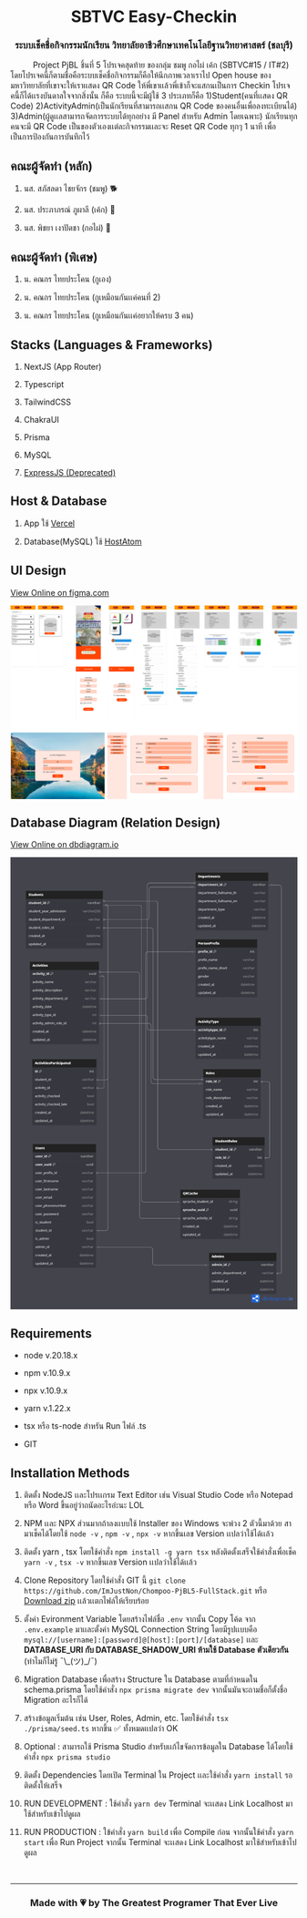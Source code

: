 <h1 align="center">SBTVC Easy-Checkin</h1>
<h3 align="center">ระบบเช็คชื่อกิจกรรมนักเรียน วิทยาลัยอาชีวศึกษาเทคโนโลยีฐานวิทยาศาสตร์ (ชลบุรี)</h3>

<p>&nbsp&nbsp&nbsp&nbsp&nbsp&nbsp&nbsp&nbsp&nbsp Project PjBL ชิ้นที่ 5 โปรเจคสุดท้าย ของกลุ่ม ชมพู กอไผ่ เค้ก (SBTVC#15 / IT#2) โดยโปรเจคนี้ก็ตามชื่อคือระบบเช็คชื่อกิจกรรมก็คือให้นึกภาพเวลาเราไป Open house ของมหาวิทยาลัยที่เขาจะให้เราเเสดง QR Code ให้พี่เขาเเล้วพี่เข้าก็จะแสกนเป็นการ Checkin โปรเจคนี้ก็ได้เเรงบันดาลใจจากสิ่งนั้น ก็คือ ระบบนี้จะมีผู้ใช้ 3 ประเภทก็คือ 1)Student(คนที่เเสดง QR Code) 2)ActivityAdmin(เป็นนักเรียนที่สามารถเเสกน QR Code ของคนอื่นเพื่อลงทะเบียนได้) 3)Admin(ผู้ดูเเลสามารถจัดการระบบได้ทุกอย่าง มี Panel สำหรับ Admin โดยเฉพาะ) นักเรียนทุกคนจะมี QR Code เป็นของตัวเองเเต่ละกิจกรรมเเละจะ Reset QR Code ทุกๆ 1 นาที เพื่อเป็นการป้องกันการบันทึกไว้</p>

<h2>คณะผู้จัดทำ (หลัก)</h2>
<ol>
    <li>
        <p>นส. สภัสลดา ไชยจักร (ชมพู) 🐕</p>
    </li>
    <li>
        <p>นส. ประภาภรณ์ ภูผาลี (เค้ก) 👵</p>
    </li>
    <li>
        <p>นส. พิชยา เงาปัดชา (กอไผ่) 🐖</p>
    </li>
</ol>
<h2>คณะผู้จัดทำ (พิเศษ)</h2>
<ol>
    <li>
        <p>น. คณกร ไทยประโคน (กูเอง) </p>
    </li>
    <li>
        <p>น. คณกร ไทยประโคน (กูเหมือนกันเเค่คนที่ 2)</p>
    </li>
    <li>
        <p>น. คณกร ไทยประโคน (กูเหมือนกันเเค่อยากให้ครบ 3 คน)</p>
    </li>
</ol>

<h2>Stacks (Languages & Frameworks)</h2>
<ol>
    <li>
        <p>NextJS (App Router)</p>
    </li>
    <li>
        <p>Typescript</p>
    </li>
    <li>
        <p>TailwindCSS</p>
    </li>
    <li>
        <p>ChakraUI</p>
    </li>
    <li>
        <p>Prisma</p>
    </li>
    <li>
        <p>MySQL</p>
    </li>
    <li>
        <p><a href="https://github.com/ImJustNon/Chompoo-PjBL5-Backend" target="_blank">ExpressJS (Deprecated)</a></p>
    </li>
</ol>

<h2>Host & Database</h2>
<ol>
    <li>
        <p>App ใช้ <a href="https://vercel.com/" target="_blank">Vercel</a></p>
    </li>
    <li>
        <p>Database(MySQL) ใช้ <a href="https://www.hostatom.com/" target="_blank">HostAtom</a></p>
    </li>
</ol>

<h2>UI Design</h2>
<a href="https://www.figma.com/design/BJOaGnP2W1YNOpCUwPsGIt/Design-Web-Gay%E0%B9%86?node-id=0-1&t=TqFd1l8zOKsTMgSF-1" target="_blank"><p>View Online on figma.com</p></a>
<img align="center" src="./docs/ui_design.png" />

<h2>Database Diagram (Relation Design)</h2>
<a href="https://dbdiagram.io/d/PjBL-5-เกๆ-678d15df6b7fa355c358757b" target="_blank"><p>View Online on dbdiagram.io</p></a>
<img align="center" src="./docs/db_diagram.png" />

<h2>Requirements</h2>
<ul>
    <li>
        <p>node v.20.18.x</p>
    </li>
    <li>
        <p>npm v.10.9.x</p>
    </li>
    <li>
        <p>npx v.10.9.x</p>
    </li>
    <li>
        <p>yarn v.1.22.x</p>
    </li>
    <li>
        <p>tsx หรือ ts-node สำหรัน Run ไฟล์ .ts  </p>
    </li>
    <li>
        <p>GIT</p>
    </li>
</ul>

<h2>Installation Methods</h2>
<ol>
    <li>
        <p>ติดตั้ง NodeJS เเละโปรเเกรม Text Editor เช่น Visual Studio Code หรือ Notepad หรือ Word ขึ้นอยู่ว่าถนัดอะไรอ่ะนะ LOL</p>
    </li>
    <li>
        <p>NPM เเละ NPX ส่วนมากถ้าลงเเบบใช้ Installer ของ Windows จะพ่วง 2 ตัวนี้มาด้วย สามาเช็คได้โดยใช้  <code>node -v</code> , <code>npm -v</code> , <code>npx -v</code> หากขึ้นเลข Version เเปลว่าใช้ได้เเล้ว</p>
    </li>
    <li>
        <p>ติดตั้ง yarn , tsx โดยใช้คำสั่ง <code>npm install -g yarn tsx</code> หลังติดตั้งเสร็จใช้คำสั่งเพื่อเช็ค <code>yarn -v</code> , <code>tsx -v</code> หากขึ้นเลข Version เเปลว่าใช้ได้เเล้ว</p>
    </li>
    <li>
        <p>Clone Repository โดยใช้คำสั่ง GIT นี้ <code>git clone https://github.com/ImJustNon/Chompoo-PjBL5-FullStack.git</code> หรือ <a href="https://github.com/ImJustNon/Chompoo-PjBL5-FullStack/archive/refs/heads/main.zip">Download zip</a> เเล้วเเตกไฟล์ให้เรียบร้อย</p>
    </li>
    <li>
        <p>ตั้งค่า Evironment Variable โดยสร้างไฟล์ชื่อ <code>.env</code> จากนั้น Copy โค้ด จาก <code>.env.example</code> มาเเละตั้งค่า MySQL Connection String โดยมีรูปเเบบคือ <code>mysql://[username]:[password]@[host]:[port]/[database]</code> เเละ <strong> DATABASE_URI กับ DATABASE_SHADOW_URI ห้ามใช้ Database ตัวเดียวกัน</strong> (ทำไมก็ไม่รู้ ¯\_(ツ)_/¯) </p>
    </li>
    <li>
        <p>Migration Database เพื่อสร้าง Structure ใน Database ตามที่กำหนดใน schema.prisma โดยใช้คำสั่ง <code>npx prisma migrate dev</code> จากนั้นมันจะถามชื่อก็ตั้งชื่อ Migration อะไรก็ได้</p>
    </li>
    <li>
        <p>สร้างข้อมูลเริ่มต้น เช่น User, Roles, Admin, etc. โดยใช้คำสั่ง <code>tsx ./prisma/seed.ts</code> หากขึ้น ✅ ทั้งหมดเเปลว่า OK</p>
    </li>
    <li>
        <p>Optional : สามารถใช้ Prisma Studio สำหรับเเก้ไขจัดการข้อมูลใน Database ได้โดยใช้คำสั่ง <code>npx prisma studio</code></p>
    </li>
    <li>
        <p>ติดตั้ง Dependencies โดยเปิด Terminal ใน Project เเละใช้คำสั่ง <code>yarn install</code> รอติดตั้งให้เสร็จ</p>
    </li>
    <li>
        <p>RUN DEVELOPMENT : ใช้คำสั่ง <code>yarn dev</code> Terminal จะเเสดง Link Localhost มาใช้สำหรับเข้าไปดูผล</p>
    </li>
    <li>
        <p>RUN PRODUCTION : ใข้คำสั่ง <code>yarn build</code> เพื่อ Compile ก่อน จากนั้นใช้คำสั่ง <code>yarn start</code> เพื่อ Run Project จากนั้น Terminal จะเเสดง Link Localhost มาใช้สำหรับเข้าไปดูผล</p>
    </li>
</ol>

<br />
<hr />

<h3 align="center">Made with 💗 by The Greatest Programer That Ever Live</h3>